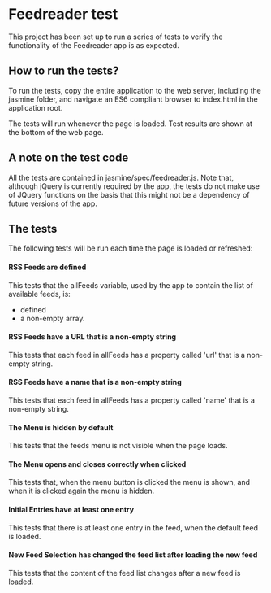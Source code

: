 # Feedreader test

This project has been set up to run a series of tests to verify the functionality of the Feedreader app is as expected.


## How to run the tests?

To run the tests, copy the entire application to the web server, including the jasmine folder, and navigate an ES6 compliant browser to index.html in the application root.

The tests will run whenever the page is loaded. Test results are shown at the bottom of the web page.

## A note on the test code

All the tests are contained in jasmine/spec/feedreader.js. Note that, although jQuery is currently required by the app, the tests do not make use of JQuery functions on the basis that this might not be a dependency of future versions of the app.


## The tests

The following tests will be run each time the page is loaded or refreshed:

#### RSS Feeds are defined
This tests that the allFeeds variable, used by the app to contain the list of available feeds, is:
- defined
- a non-empty array.

#### RSS Feeds have a URL that is a non-empty string
This tests that each feed in allFeeds has a property called 'url' that is a non-empty string.

#### RSS Feeds have a name that is a non-empty string
This tests that each feed in allFeeds has a property called 'name' that is a non-empty string.

#### The Menu is hidden by default
This tests that the feeds menu is not visible when the page loads.

#### The Menu opens and closes correctly when clicked
This tests that, when the menu button is clicked the menu is shown, and when it is clicked again the menu is hidden.

#### Initial Entries have at least one entry
This tests that there is at least one entry in the feed, when the default feed is loaded.

#### New Feed Selection has changed the feed list after loading the new feed
 This tests that the content of the feed list changes after a new feed is loaded.
